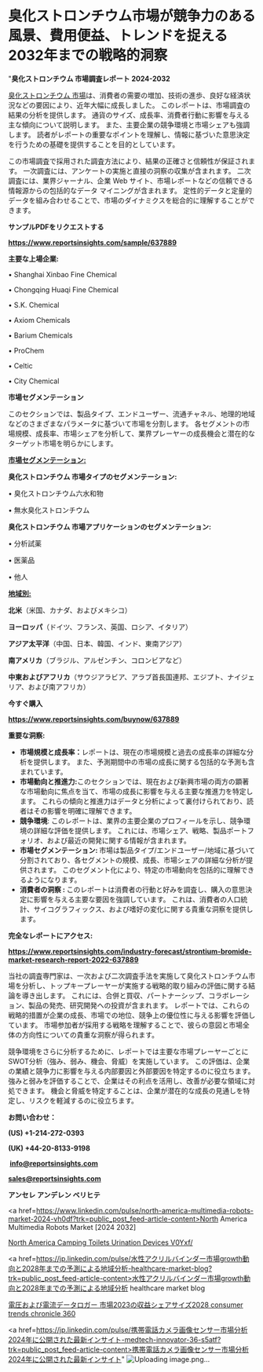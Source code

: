 # 臭化ストロンチウム市場が競争力のある風景、費用便益、トレンドを捉える2032年までの戦略的洞察

"<strong>臭化ストロンチウム 市場調査レポート 2024-2032</strong>

<a href=https://www.reportsinsights.com/sample/637889>臭化ストロンチウム 市場</a>は、消費者の需要の増加、技術の進歩、良好な経済状況などの要因により、近年大幅に成長しました。 このレポートは、市場調査の結果の分析を提供します。 通貨のサイズ、成長率、消費者行動に影響を与える主な傾向について説明します。 また、主要企業の競争環境と市場シェアも強調します。 読者がレポートの重要なポイントを理解し、情報に基づいた意思決定を行うための基礎を提供することを目的としています。

この市場調査で採用された調査方法により、結果の正確さと信頼性が保証されます。 一次調査には、アンケートの実施と直接の洞察の収集が含まれます。 二次調査には、業界ジャーナル、企業 Web サイト、市場レポートなどの信頼できる情報源からの包括的なデータ マイニングが含まれます。 定性的データと定量的データを組み合わせることで、市場のダイナミクスを総合的に理解することができます。

<strong><b>サンプルPDFをリクエストする</b></strong>

<a href=https://www.reportsinsights.com/sample/637889><strong><u>https://www.reportsinsights.com/sample/637889</u></strong></a>

<strong>主要な上場企業:</strong>

• Shanghai Xinbao Fine Chemical

• Chongqing Huaqi Fine Chemical

• S.K. Chemical

• Axiom Chemicals

• Barium Chemicals

• ProChem

• Celtic

• City Chemical

<strong>市場セグメンテーション</strong>

このセクションでは、製品タイプ、エンドユーザー、流通チャネル、地理的地域などのさまざまなパラメータに基づいて市場を分割します。 各セグメントの市場規模、成長率、市場シェアを分析して、業界プレーヤーの成長機会と潜在的なターゲット市場を明らかにします。

<strong><u>市場セグメンテーション</u></strong><strong><u>:</u></strong>

<strong>臭化ストロンチウム 市場タイプのセグメンテーション:</strong>

• 臭化ストロンチウム六水和物

• 無水臭化ストロンチウム

<strong>臭化ストロンチウム 市場アプリケーションのセグメンテーション:</strong>

• 分析試薬

• 医薬品

• 他人

<strong><u>地域別</u></strong><strong><u>:</u></strong>

<strong>北米</strong>（米国、カナダ、およびメキシコ）

<strong>ヨーロッパ</strong>（ドイツ、フランス、英国、ロシア、イタリア）

<strong>アジア太平洋</strong>（中国、日本、韓国、インド、東南アジア）

<strong>南アメリカ</strong>（ブラジル、アルゼンチン、コロンビアなど）

<strong>中東およびアフリカ</strong>（サウジアラビア、アラブ首長国連邦、エジプト、ナイジェリア、および南アフリカ）

<strong>今すぐ購入</strong>

<a href=https://www.reportsinsights.com/buynow/637889><strong><u>https://www.reportsinsights.com/buynow/637889</u></strong></a>

<strong>重要な洞察:</strong>
<ul>
  <li><strong>市場規模と成長率：</strong>レポートは、現在の市場規模と過去の成長率の詳細な分析を提供します。 また、予測期間中の市場の成長に関する包括的な予測も含まれています。</li>
  <li><strong>市場動向と推進力:</strong>このセクションでは、現在および新興市場の両方の顕著な市場動向に焦点を当て、市場の成長に影響を与える主要な推進力を特定します。 これらの傾向と推進力はデータと分析によって裏付けられており、読者はその影響を明確に理解できます。</li>
  <li><strong>競争環境</strong>: このレポートは、業界の主要企業のプロフィールを示し、競争環境の詳細な評価を提供します。 これには、市場シェア、戦略、製品ポートフォリオ、および最近の開発に関する情報が含まれます。</li>
  <li><strong>市場セグメンテーション: </strong>市場は製品タイプ/エンドユーザー/地域に基づいて分割されており、各セグメントの規模、成長、市場シェアの詳細な分析が提供されます。 このセグメント化により、特定の市場動向を包括的に理解できるようになります。</li>
  <li><strong>消費者の洞察 : </strong>このレポートは消費者の行動と好みを調査し、購入の意思決定に影響を与える主要な要因を強調しています。 これは、消費者の人口統計、サイコグラフィックス、および嗜好の変化に関する貴重な洞察を提供します。</li>
</ul>
<strong>完全なレポートにアクセス:</strong>

<a href=https://www.reportsinsights.com/industry-forecast/strontium-bromide-market-research-report-2022-637889><strong><u><b>https://www.reportsinsights.com/industry-forecast/strontium-bromide-market-research-report-2022-637889</b></u></strong></a>

当社の調査専門家は、一次および二次調査手法を実施して臭化ストロンチウム市場を分析し、トップキープレーヤーが実施する戦略的取り組みの評価に関する結論を導き出します。 これには、合併と買収、パートナーシップ、コラボレーション、製品の発売、研究開発への投資が含まれます。 レポートでは、これらの戦略的措置が企業の成長、市場での地位、競争上の優位性に与える影響を評価しています。 市場参加者が採用する戦略を理解することで、彼らの意図と市場全体の方向性についての貴重な洞察が得られます。

競争環境をさらに分析するために、レポートでは主要な市場プレーヤーごとにSWOT分析（強み、弱み、機会、脅威）を実施しています。 この評価は、企業の業績と競争力に影響を与える内部要因と外部要因を特定するのに役立ちます。 強みと弱みを評価することで、企業はその利点を活用し、改善が必要な領域に対処できます。 機会と脅威を特定することは、企業が潜在的な成長の見通しを特定し、リスクを軽減するのに役立ちます。

<strong>お問い合わせ：</strong>

<strong>(US) +1-214-272-0393</strong>

<strong>(UK) +44-20-8133-9198</strong>

<strong> </strong><a href=info@reportsinsights.com><strong><u>info@reportsinsights.com</u></strong></a>

<a href=sales@reportsinsights.com><strong><u>sales@reportsinsights.com</u></strong></a>

<strong>アンセレ アンデレン ベリヒテ</strong>

<a href=https://www.linkedin.com/pulse/north-america-multimedia-robots-market-2024-vh0df?trk=public_post_feed-article-content>North America Multimedia Robots Market [2024 2032]</a>

<a href=https://www.linkedin.com/pulse/north-america-camping-toilets-urination-devices-v0yxf/>North America Camping Toilets Urination Devices V0Yxf/</a>

<a href=https://jp.linkedin.com/pulse/水性アクリルバインダー市場growth動向と2028年までの予測による地域分析-healthcare-market-blog?trk=public_post_feed-article-content>水性アクリルバインダー市場growth動向と2028年までの予測による地域分析 healthcare market blog</a>

<a href=https://www.linkedin.com/pulse/電圧および電流データロガー-市場2023の収益シェアサイズ2028-consumer-trends-chronicle-360/>電圧および電流データロガー 市場2023の収益シェアサイズ2028 consumer trends chronicle 360</a>

<a href=https://jp.linkedin.com/pulse/携帯電話カメラ画像センサー市場分析2024年に公開された最新インサイト-medtech-innovator-36-s5atf?trk=public_post_feed-article-content>携帯電話カメラ画像センサー市場分析2024年に公開された最新インサイト</a>"
![Uploading image.png…]()

